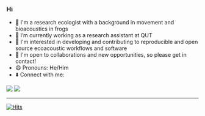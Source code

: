 ### Hi

- 🐸 I'm a research ecologist with a background in movement and bioacoustics in frogs 
- 🔭 I’m currently working as a research assistant at QUT
- 🌱 I'm interested in developing and contributing to reproducible and open source ecoacoustic workflows and software
- 👯 I'm open to collaborations and new opportunities, so please get in contact! 
- 😄 Pronouns: He/Him
- ⬇️ Connect with me:

<p>
<a href="mailto:andrew.schwenke@gmail.com?"><img src="https://img.shields.io/badge/Gmail-EA4335?style=flat-square&logo=Gmail&logoColor=white&link=(mailto:andrew.schwenke@gmail.com?subject=Hi%Andrew,%I'm%reaching%out%to%you%from%Github,)"></a>
<a href="https://www.linkedin.com/in/andrew-schwenke-475288a9/"><img src="https://img.shields.io/badge/LinkedIn-0A66C2?style=flat-square&logo=LinkedIn&logoColor=white&link=https://www.linkedin.com/in/andrew-schwenke-475288a9/"></a>
</p>

---

[![Hits](https://hits.seeyoufarm.com/api/count/incr/badge.svg?url=https%3A%2F%2Fgithub.com%2Fandrew-1234&count_bg=%2379C83D&title_bg=%23555555&icon=treehouse.svg&icon_color=%23E7E7E7&title=hits&edge_flat=false)](https://hits.seeyoufarm.com)
